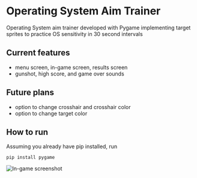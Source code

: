# Operating System Aim Trainer

Operating System aim trainer developed with Pygame implementing target sprites to practice OS sensitivity in 30 second intervals

## Current features
- menu screen, in-game screen, results screen
- gunshot, high score, and game over sounds

## Future plans
- option to change crosshair and crosshair color
- option to change target color


## How to run
Assuming you already have pip installed, run

`pip install pygame`

![In-game screenshot](https://i.gyazo.com/46d6044aa49e8e65a012b46a90eacf9f.png)
